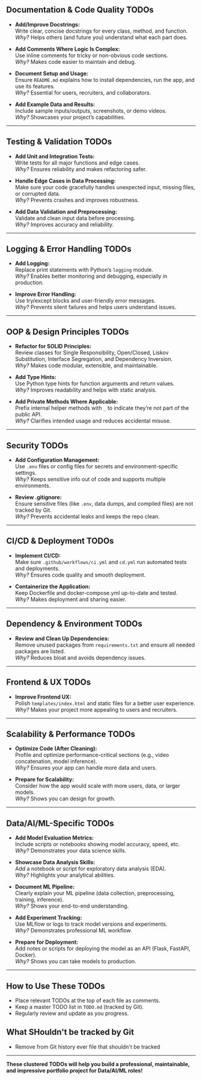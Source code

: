 ## **Documentation & Code Quality TODOs**

- **Add/Improve Docstrings:**  
  Write clear, concise docstrings for every class, method, and function.  
  *Why?* Helps others (and future you) understand what each part does.

- **Add Comments Where Logic Is Complex:**  
  Use inline comments for tricky or non-obvious code sections.  
  *Why?* Makes code easier to maintain and debug.

- **Document Setup and Usage:**  
  Ensure `README.md` explains how to install dependencies, run the app, and use its features.  
  *Why?* Essential for users, recruiters, and collaborators.

- **Add Example Data and Results:**  
  Include sample inputs/outputs, screenshots, or demo videos.  
  *Why?* Showcases your project’s capabilities.

---

## **Testing & Validation TODOs**

- **Add Unit and Integration Tests:**  
  Write tests for all major functions and edge cases.  
  *Why?* Ensures reliability and makes refactoring safer.

- **Handle Edge Cases in Data Processing:**  
  Make sure your code gracefully handles unexpected input, missing files, or corrupted data.  
  *Why?* Prevents crashes and improves robustness.

- **Add Data Validation and Preprocessing:**  
  Validate and clean input data before processing.  
  *Why?* Improves accuracy and reliability.

---

## **Logging & Error Handling TODOs**

- **Add Logging:**  
  Replace print statements with Python’s `logging` module.  
  *Why?* Enables better monitoring and debugging, especially in production.

- **Improve Error Handling:**  
  Use try/except blocks and user-friendly error messages.  
  *Why?* Prevents silent failures and helps users understand issues.

---

## **OOP & Design Principles TODOs**

- **Refactor for SOLID Principles:**  
  Review classes for Single Responsibility, Open/Closed, Liskov Substitution, Interface Segregation, and Dependency Inversion.  
  *Why?* Makes code modular, extensible, and maintainable.

- **Add Type Hints:**  
  Use Python type hints for function arguments and return values.  
  *Why?* Improves readability and helps with static analysis.

- **Add Private Methods Where Applicable:**  
  Prefix internal helper methods with `_` to indicate they’re not part of the public API.  
  *Why?* Clarifies intended usage and reduces accidental misuse.

---

## **Security TODOs**

- **Add Configuration Management:**  
  Use `.env` files or config files for secrets and environment-specific settings.  
  *Why?* Keeps sensitive info out of code and supports multiple environments.

- **Review .gitignore:**  
  Ensure sensitive files (like `.env`, data dumps, and compiled files) are not tracked by Git.  
  *Why?* Prevents accidental leaks and keeps the repo clean.

---

## **CI/CD & Deployment TODOs**

- **Implement CI/CD:**  
  Make sure `.github/workflows/ci.yml` and `cd.yml` run automated tests and deployments.  
  *Why?* Ensures code quality and smooth deployment.

- **Containerize the Application:**  
  Keep Dockerfile and docker-compose.yml up-to-date and tested.  
  *Why?* Makes deployment and sharing easier.

---

## **Dependency & Environment TODOs**

- **Review and Clean Up Dependencies:**  
  Remove unused packages from `requirements.txt` and ensure all needed packages are listed.  
  *Why?* Reduces bloat and avoids dependency issues.

---

## **Frontend & UX TODOs**

- **Improve Frontend UX:**  
  Polish `templates/index.html` and static files for a better user experience.  
  *Why?* Makes your project more appealing to users and recruiters.

---

## **Scalability & Performance TODOs**

- **Optimize Code (After Cleaning):**  
  Profile and optimize performance-critical sections (e.g., video concatenation, model inference).  
  *Why?* Ensures your app can handle more data and users.

- **Prepare for Scalability:**  
  Consider how the app would scale with more users, data, or larger models.  
  *Why?* Shows you can design for growth.

---

## **Data/AI/ML-Specific TODOs**

- **Add Model Evaluation Metrics:**  
  Include scripts or notebooks showing model accuracy, speed, etc.  
  *Why?* Demonstrates your data science skills.

- **Showcase Data Analysis Skills:**  
  Add a notebook or script for exploratory data analysis (EDA).  
  *Why?* Highlights your analytical abilities.

- **Document ML Pipeline:**  
  Clearly explain your ML pipeline (data collection, preprocessing, training, inference).  
  *Why?* Shows your end-to-end understanding.

- **Add Experiment Tracking:**  
  Use MLflow or logs to track model versions and experiments.  
  *Why?* Demonstrates professional ML workflow.

- **Prepare for Deployment:**  
  Add notes or scripts for deploying the model as an API (Flask, FastAPI, Docker).  
  *Why?* Shows you can take models to production.

---

## **How to Use These TODOs**

- Place relevant TODOs at the top of each file as comments.
- Keep a master TODO list in `TODO.md` (tracked by Git).
- Regularly review and update as you progress.

## **What SHouldn't be tracked by Git**
- Remove from Git history ever file that shouldn't be tracked
---

**These clustered TODOs will help you build a professional, maintainable, and impressive portfolio project for Data/AI/ML roles!**